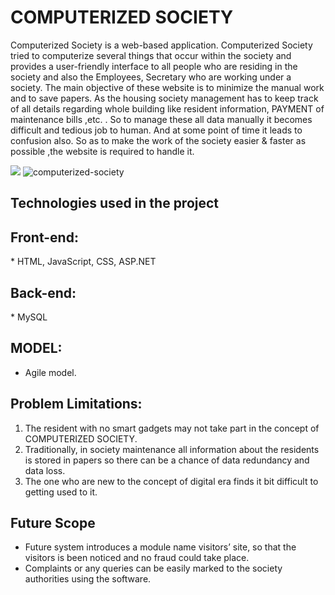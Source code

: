 # COMPUTERIZED SOCIETY

Computerized Society is a web-based application. Computerized Society tried to computerize several things that occur within the society and provides a user-friendly interface to all people who are residing in the society and also the Employees, Secretary who are working under a society. 
The main objective of these website is to minimize the 
manual work and to save papers. As the housing society 
management has to keep track of all details regarding whole 
building like resident information, PAYMENT of maintenance 
bills ,etc. . So to manage these all data manually it becomes 
difficult and tedious job to human. And at some point of time it 
leads to confusion also. So as to make the work of the society 
easier & faster as possible ,the website is required to handle it.

![](website1.png)
![computerized-society](https://github.com/[pradeepraj21]/[img]/blob/[main]/image.jpg?raw=true)

## Technologies used in the project

<h2>Front-end:</h2>
* HTML, JavaScript, CSS, ASP.NET

<h2>Back-end:</h2>
* MySQL

## MODEL:
* Agile model.

## Problem Limitations:
1. The resident with no smart gadgets may not take part in the concept of COMPUTERIZED SOCIETY.
2. Traditionally, in society maintenance all information about the residents is stored in papers so there can be a chance 
of data redundancy and data loss.
3. The one who are new to the concept of digital era finds it bit difficult to getting used to it.
    
## Future Scope

* Future system introduces a module name visitors’ site, so that the visitors is been noticed and no fraud could take place.
* Complaints or any queries can be easily marked to the  society authorities using the software.
